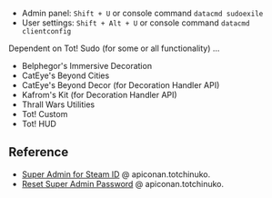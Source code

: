 
- Admin panel: `Shift + U` or console command `datacmd sudoexile`
- User settings: `Shift + Alt + U` or console command `datacmd clientconfig`


Dependent on Tot! Sudo (for some or all functionality) ...

- Belphegor's Immersive Decoration
- CatEye's Beyond Cities
- CatEye's Beyond Decor (for Decoration Handler API)
- Kafrom's Kit (for Decoration Handler API)
- Thrall Wars Utilities
- Tot! Custom
- Tot! HUD

## Reference

- [Super Admin for Steam ID](https://apiconan.totchinuko.fr/#/tips?id=tot-sudo) @ apiconan.totchinuko.
- [Reset Super Admin Password](https://apiconan.totchinuko.fr/#/tips?id=tot-sudo) @ apiconan.totchinuko.